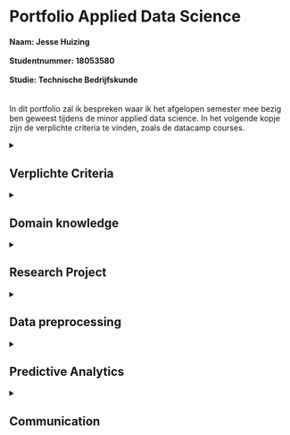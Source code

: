 # Portfolio Applied Data Science
<h4>Naam: Jesse Huizing <br><br>
Studentnummer: 18053580 <br><br>
Studie: Technische Bedrijfskunde <br><br></h4>

In dit portfolio zal ik bespreken waar ik het afgelopen semester mee bezig ben geweest tijdens de minor applied data science.
In het volgende kopje zijn de verplichte criteria te vinden, zoals de datacamp courses.
<details><summary><h2>Verplichte Criteria</h2></summary>
Om mee te beginnen zal heb ik ongeveer 90% Datacamp courses afgrond. Hieronder zijn de screenshots ervan te vinden:
  <img src="https://github.com/Hessels070/Applied_Data_Science_18053580/blob/main/Datacamp.png">

</details>

<details><summary><h2>Domain knowledge</h2></summary>
  <h4>Introduction to the subject fiels</h4>
  Bij deze minor was het de bedoeling om aan de slag te gaan met data-analyse, dit werd gedaan met behulp van de programmeertaal 'Python'. Python onderscheid zich, omdat de taal erg goed leesbaar is. De taal is geschikt voor een breed scala aan toepassingen, waaronder webontwikkeling, automatisering, data-analyse en machine learning. Dankzij de grote hoeveelheid beschikbare libraries, modules en frameworks, is het mogelijk om complexe taken uit te voeren zonder veel code te hoeven schrijven. Python wordt daarom ook vaak gebruikt in de academische wereld voor wetenschappelijk onderzoek en in de bedrijfsomgevingen, voor het analyseren van grote goeveelheden data. Kortom, python is enorm veelzijdig en kan op veel verschillende manieren worden toegepast.<br><br>
  Tijdens deze minor is python daarom ook gebruikt om onderzoek te doen, voor zowel het analyseren en aanbieden van vegetarische, als voor het oplossen van een container-stacking probleem. De mogelijkheden van python zijn enorm groot.<br>
  <h4>Termologie</h4>
  Machine learning: een subset van kunstmatige intelligentie waarbij systemen in staat zijn om van data te leren zonder expliciete programmering.<br>
  Supervised learning: een vorm van machine learning waarbij een model wordt getraind met behulp van gekoppelde input- en outputdata. Het doel is om een model te creëren dat nieuwe inputdata kan classificeren of voorspellen op basis van de input-output associaties van de trainingsdata.<br>
  Neurale netwerken: een specifiek type machine learning model dat bestaat uit een netwerk van neurale elementen, die in staat zijn om complexe relaties tussen input- en outputdata te leren<br>
  Overfitting: een situatie waarbij een model te goed is getraind op de trainingsdata, waardoor het niet meer in staat is om nieuwe data correct te classificeren of te voorspellen.<br>
  Underfitting (of onderschattend): een situatie waarbij een machine learning model niet voldoende is getraind op de gegevens en daardoor niet in staat is om een goede voorspelling te doen voor nieuwe data<br>
  Hyperparameters: instellingen van een machine learning model, zoals het aantal lagen of de grootte van de batch, die worden gekozen voordat het model wordt getraind.<br>
  Cross-validation: een methode om het prestatieniveau van een model te evalueren door het model op verschillende delen van de data te trainen en te testen.<br>
  Libraries: een verzameling van functies en methoden die kunnen worden gebruikt in een Python-programma, zoals NumPy, Pandas, en scikit-learn voor machine learning.<br>
  <h4>Literatuur</h4>
  Er zijn ook nog een aantal belangrijke bronnen die ik heb gebruikt tijdens deze minor, dat zijn de volgende:
  Desaraju, N. (2022, 8 8). Hands-On Introduction to Reinforcement Learning in Python. Opgehaald van Medium: https://towardsdatascience.com/hands-on-introduction-to-reinforcement-learning-in-python-da07f7aaca88<br>
  Gupta, A. (2019, 6 7). ML | Reinforcement Learning Algorithm : Python Implementation using Q-learning. Opgehaald van GeeksforGeeks: https://www.geeksforgeeks.org/ml-reinforcement-learning-algorithm-python-implementation-using-q-learning/?ref=rp<br>
  Ntriankos, V. (2022). Optimising the yard layout of Container Terminals. Delft: TU Delft.<br>
  Shih-Chan, T., Jaw-Shen, W., Shen-Long, K., & Flor Melina, P. (sd). Categorized stacking models for import containers in port container terminals. Maritime Economics &amp; Logistics.<br>
  Verma, R., Saikia, S., Khadilkar, H., Agarwal, P., Shroff, G., & Srinivasan, A. (2019, 5 8). A Reinforcement Learning Framework for Container Selection and Ship Load Sequencing in Ports. AAMAS '19: Proceedings of the 18th International Conference on Autonomous Agents and MultiAgent Systems, pp. 2250-2252.<br>
  
  
  </details>
  
<details><summary><h2>Research Project</h2></summary>

Waar ik onder andere veel tijd in heb gestoken, is het research project. Voornamelijk heb ik mijzelf bezig gehouden met het schrijven van de inleiding van beide projecten. Zowel het FoodBoost als het Container project. Daarnaast heb ik ook de hoofd- en deelvragen en de doelstelling geformuleerd voor deze projecten. Ik zal per project toelichten wat ik heb bijgedragen 

  <details><Summary><h2>Foodboost</h2></summary>
In de eerste 6 weken waren wij als groep bezig gegaan met het foodboost project, het research paper is <a href='https://github.com/Hessels070/Applied_Data_Science_18053580/blob/main/Research%20paper%20FoodBoost.pdf'> hier </a>  
  te vinden. Ik merkte dat mijn groepsgenoten iets op mij voor liepen qua coderen had ik mijzelf voornamelijk bezig gehouden met het research paper. Ik had de hoofdvraag en de daarbij horende deelvragen geformuleerd voor dit project. Omdat ik mensen persoonlijk ken die een vegatarische levensstijl hebben wilde ik mij graag richten op deze doelgroep met dit project. Het was daarom ook belangrijk om alle behoeften van een vegetariër hierin mee te nemen, denk hierbij aan de vitamine B12 en proteïne's. Ook is het belangrijk dat dit dieet wekelijks kan variëren, niet dat een paar vegetarische gerechten het complete dieet vormen. Dit resulteerde in de volgende hoofd- en deelvragen:<br><br>
  
Hoofdvraag:<br><br>
  
* Hoe kunnen we voor 7 oktober 2022 vegetariërs een wekelijks variërend dieet aanbieden dat aan hun verschillende persoonlijke behoeften op het gebied van voedingswaarden en voorkeuren voldoet?<br>

Deelvragen:
  
* Welke behoeften heeft een vegetariër met betrekking tot het dieet?
* Hoe kan er een vegetarisch dieet aangeboden worden zodat deze voldoet aan alle verschillende persoonlijke caloriebehoeften binnen de groep vegetariërs.
* Hoe kan er een vegetarisch dieet worden aangeboden dat wekelijks varieert.
Daarnaast heb ik voor dit project ook de inleiding geschreven. In principe bestond het paper alleen maar uit deze onderdelen omdat we als groep al hadden besloten om ons te gaan richten op het container project
  
  <h4>Evaluation</h4>
  Terugkijkend op dit projecten, met de kennis van nu, merk ik dat we (als groep), maar vooral persoonlijk meer uit dit project hadden kunnen halen. Ik had op dat moment nog niet genoeg kennis over de code en kon mij hierdoor niet volledig inzetten voor het project, voornamlijk Charlie en Richal hadden het voortouw genomen bij het coderen. Als ik dit project nu had kunnen overdoen, dan had ik betere code hebben kunnen schrijven.
  
  <h4>Conclusions</h4>
  Omdat we dit project niet hebben afgerond (en van start zijn gegaan met het containerproject) is het helaas niet gelukt om een conclusie te schrijven en de hoofd-en deelvragen te beantwoorden. Nu ik terugkijk wil ik mijzelf graag nog een keer in dit project verdiepen om de hoofd-en deelvragen te beantwoorden.<br>
    Wat wel was gelukt is het volgende:
    Er waren verschillende modellen gemaakt en getraind voor het voorspellen van voorkeuren van gesimuleerde gebruikers. Dit werd gedaan door het koppelen van gebruikers die dezelfde voorkeuren hadden; Stel als het overgrote deel van de gebruikers kaas en ijsbergsla lekker vinden, dan kan er voor een nieuwe gebruiker die ook van kaas houdt, voorspeld worden dat diegene ook van ijsbergsla zal houden. Dit is gedaan aan de hand van een dataset die bestaat uit gesimuleerde gebruikers. Het uiteindelijke doel was dan ook om ditzelfde resultaat te krijgen met echte gebruikers. Er zou dan aan de hand van een aantal favoriete gerechten een voorspelling worden gedaan voor een nieuw weekmenu.
  
  <h4>Planning</h4>
  Tijdens het project hebben we met een <a href='https://github.com/Hessels070/Applied_Data_Science_18053580/blob/main/SCRUM%20Foodboost.png'> scrum board </a> gewerkt.
</details>

<details><Summary><h2>Container</h2></summary>
Voor dit project heb ik ook meegeholpen met het formuleren van de hoofd- en deelvragen, deze zijn wel aangepast naar mate wij verder gingen in dit project. Daarnaast heb ik voor het <a href ="https://github.com/Hessels070/Applied_Data_Science_18053580/blob/main/Research%20Paper%20Container%20Project%20Groep%204.pdf"> research paper </a>, dat wij uiteindelijk ingeleverd het volgende bijgedragen:<br>
  
* Het schrijven van de inleiding, bestaande uit: een aanleiding, probleemstelling en doelstelling. De eerste opzet van de inleiding is geschreven door Akram<br>
* Het literatuuronderzoek, bestaande uit: indeling terminal, processen containerterminal, reinforcement learning.<br>
* De laatste checks uitvoeren en de opmaak verbeteren op het einde.<br>
  
  <h4>Task definition</h4>
  De volgende hoofd- en deelvragen waren geformuleerd: <br>
  Hoofdvraag<br>
  Hoe kan ervoor gezorgd worden dat containers op een gesimuleerde kade op een efficiënte manier geplaatst kunnen worden, zodat de afnemers van de containers gemakkelijk bij hun containers kunnen komen?<br><br>
  Deelvragen:<br>
•	Hoe ziet de lay-out van een kade, waar containers worden geplaatst, eruit?<br>
•	Welke RL-agents en methodes zijn relevant om dit optimalisatieprobleem aan te pakken?<br>
•	Waaruit moet de environment uit bestaan voor een goede interactie met een RL-agent?<br>
  De deelvragen zijn opgesplitst in kleine delen, zodat er op deze manier kan worden gewerkt aan het beantwoorden van de hoofdvraag.<br>
Het is de bedoeling dat er tijdens het onderzoek wordt gezocht naar een reinforcement model dat kan helpen bij de optimale plaatsing van containers op een terminal. Hierbij is het van belang om eerst te onderzoeken hoe de terminal er daadwerkelijk uit ziet, en waar containers geplaatst kunnen worden.
  Daarna worden alle relevante RL methodes in kaart gebracht en wordt er gekeken welke het beste geschikt is voor het huidige probleem.
  Als laatste wordt (in combinatie met de eerste deelvraag) een environment gemaakt die dezelfde grootte heeft als de terminal. Hierop kan het model vervolgens getraind worden. Aan de hand van deze deelvragen kan de hoofdvraag worden beantwoord.
  
  <h4>Evaluation</h4>
  
  In dit kopje zal ik bespreken wat ik het afgelopen project heb bijgedragen en welke activiteiten in de toekomst kunnen worden uitgevoerd ten behoeve van het onderzoek en de resultaten. <br><br>
  Toen ik begon aan dit project merkte ik pas hoe moeilijk Reinforcement learning daadwerkelijk was. Ik had niet meer de houvast aan de opdrachten van DataCamp. Ik kon hier in het begin erg moeilijk mee omgaan. Nu ik terugkijk had ik mijzelf graag meer ingelezen in reinforcement learning aan het begin van het project. Met name de literatuur, aangezien er enorm veel literatuur over dit onderwerp was te vinden. Als ik dit zou kunnen overdoen dan had ik dit ook zeker gedaan.<br>
  Als ik iemand tips kon geven voor reinforcement learning (mijzelf als ik naar het verleden kon gaan) dan zal ik als advies geven om met een zo klein mogelijk en simpel model te beginnen en dit steeds uit te breiden. Het is van belang dat hierbij gebruik wordt gemaakt van veel tutorials die zijn te vinden op het internet.<br>
  Wel vond ik dit een enorm interessant, maar uitdagend project, vooral omdat het heeft laten zien hoe ontzettend breed python kan zijn. En dat python niet alleen gebruikt kan worden voor het analyseren en visualiseren van een grote hoop aan data.<br><br>
  Omdat ik merkte dat ik reinforcement learning een lastig onderwerp vond, besloot ik daarom ook om mij vooral te ricthen op het research paper. Vandaar dat ik uiteindelijk de gehele inleiding had geschreven en het literatuuronderzoek heb uitgevoerd. Op deze manier kon ik mijn stekre punten zo goed mogelijk benutten tijdens het project. <br><br>
  Daarnaast zou ik ook willen onderzoeken op welke andere manieren dit containerprobleem opgeslost zou kunnen worden, denk hierbij aan regressiemodellen en linear programmeren. <br><br>
  Om de oplossing goed toe te kunnen passen bij een containerterminal zal het model ook opgeschaald moeten worden. Aan het einde van het onderzoek was het gelukt om een optimum te vinden voor grid van 3x3x1. Bij dit grid waren in totaal 9 mogelijke plekken voor een container, alleen werd er niet in de hoogte gestapeld. Dit zal moeten worden opgeschaald naar een grid ter grootte van een containerterminal. 
  Hier zijn vaak honderden tot duizenden plekken voor containers.
  Daarnaast werd in ons model gebruik gemaakt van van containers die naar 2 verschillende bestemmingen toe moesten, 4 voor elke boot. Op een terminal komen per dag veel meer boten binnen. Het is daarom ook van belang om dit te verwerken in het model.
  Om dit goed te kunnen verwerken zal er eerst onderzoek moeten worden gedaan naar de hoeveelheid schepen die gemiddeld per dag in en uit de containerterminal gaan en om hoeveel containers dat per dag zal gaan. Er kan dan een gemiddelde worden genomen voor een aantal grote havens in Nederland/ de wereld. Of er kan gerricht onderzoek worden uitgevoerd voor één containerterminal.
  
  <h4>Conclusions</h4>
  <h5>Model selecteren</h5>
  Aan de hand van het onderzoek dat is uitgevoerd naar de toepassing van de verschillende reinforcement moddellen :A2C en PPO, kwam PPO het beste naar voren op basis van de episodelengte en de resultaten. Aan de hand van het model kunnen containers nu op een efficiënte manier op de kade worden geplaatst. Dit leidt tot het besparen van tijd en dus ook geld.
  PPO kwam er beter uit, omdat de gemiddelde episodelengte korter was dan bij A2C. Dat is ook te zien in de volgende grafiek:
  <img src="https://github.com/Hessels070/Applied_Data_Science_18053580/blob/main/Episodelengte.png"><br>

  <h5>Rewardfunctie</h5>
  Voor elke container die werd geplaatst op een beschikbare plek (waar op dat moment geen andere container is geplaatst) werd er een reward van 20 gegeven. Als er al een andere container op die plek stond, dan was er een penalty van -20. Als 2 containers naast elkaar kwamen te staan met dezelfde bestemming, dan werden er nog 10 extre punten toegekend. Als ze niet dezelfde bestemming deelden, dan werd er een penalty gegeven van -10.
  In de volgende grafiek is ook de gemiddelde episodereward per model gevisualiseerd. Hierin is ook te zien dat PPO sneller naar een hogere episodereward toe werkt.
  <img src="https://github.com/Hessels070/Applied_Data_Science_18053580/blob/main/Episode%20reward.png"><br>
  <h5> Hyperparameters</h5>
  Voor de PPO agent zijn er 5 hyperparameters getuned (learning_rate, gamma, gae_lambda, ent_coef en vf_coef). Deze zijn getuned over een span van 500.000 trainingsstappen. Hierbij is er gekeken bij welke waarde van elke hyperparameter het optimum wordt bereikt met zo min mogelijk trainingsstappen.
  Aangezien dit nogal veel informatie bevat, verwijs ik u door naar het <a href ="https://github.com/Hessels070/Applied_Data_Science_18053580/blob/main/Research%20Paper%20Container%20Project%20Groep%204.pdf"> research paper </a> (hoofdstuk 5.2)
  Er zal nog een vervolgonderzoek/ opschaling van het model moeten plaatsvinden. Er is nu namelijk gewerkt met een grid van 3x3x1 (3 breed, 3 lang en 1 hoog), waarop in totaal 8 containers worden geplaatst. Hierbij zijn er 9 plekken om een container te plaatsen. Bij een grootschalige haven zijn er natuurlijk veel meer plekken om een container neer te zetten, en meer containers om te plaatsen.
  <h5>Geoptimaliseerd PPO model</h5>
  Vervolgens is het PPO model getraind met de optimale hyperparameters, dit gaf de volgende gemiddelde episodelengte:
  <img src="https://github.com/Hessels070/Applied_Data_Science_18053580/blob/main/PPO%20episodelengte.png"><br>
  In deze grafiek is te zien dat er snel naar een optimum wordt gewerkt van 8 stappen, dit betekent dat voor elke container één stap nodig is, dit is optimaal aangezien er 8 containers zijn om te plaatsen.
  in de volgende grafiek is de gemiddelde episodereward te zien.
  <img src="https://github.com/Hessels070/Applied_Data_Science_18053580/blob/main/PPO%20episodereward.png"><br>
  Er is in de grafiek te zien dat er snel naar de optimale episodereward van 200 wordt toegewerkt. De theoretische beste score is namelijk 8 x 20 + 4 x 10 = 200.<br>
  Er kan worden geconcludeerd dat het huidige model optimaal getraind is op de environment en de rewardfunctie.
  Overegins zijn de complete conclusies ook terug te vinden in het <a href ="https://github.com/Hessels070/Applied_Data_Science_18053580/blob/main/Research%20Paper%20Container%20Project%20Groep%204.pdf"> research paper </a>.
  <h4>Planning</h4>
  Tijdens dit project hebben we ook weer gewerkt met een <a href='https://github.com/Hessels070/Applied_Data_Science_18053580/blob/main/Scrum%20container.png'> scrum board</a>
  Tijdens het gebruik van dit scrum board is er gewerkt met sprints die elk 2 weken duurden, hierbij kreeg ieder groepslid taken om te voltooien tijdens deze sprint.
  Daarnaast waren er ook fysieke afspraken ingepland met de docenten. Om de maandag om 10:00 met Karin enlke vrijdag om 10:00 en 10:30 met Tony en Jeroen.
</details>
</details>

<details><summary><h2>Data preprocessing</h2></summary>
  Voor dit onderdeel heb ik zelf een dataset van kaggle gehaald, dat is <a href='https://www.kaggle.com/code/ahsan81/nyc-restaurant-food-order-delivery-detailed-eda'> deze </a> dataset. Dit heb ik gehaan omdat ik tijdens het foodboost project nog te weinig kennis had over python om deze taak op me te nemen en tijdens het containerproject had Akram de taak op zich genomen om dit uit te voeren. Het notebook, samen met comments, is <a href='https://github.com/Hessels070/Applied_Data_Science_18053580/blob/main/Phone_analysis%20(1).ipynb'>hier </a> te vinden.<br>
  Nu neem ik jullie mee in mijn data preprocessing:<br>
  Om mee te beginnen had ik de dataframe ingezien, vervogens heb ik het order id en customer id verwijderd van de dataset, aangezien ik hier geen verdere acties mee ging nemen.<br>
  Daarna controleerde ik of er bepaalde waarden misten in de dataset, dit was niet het geval, we waren sommige restaurantnamen verkeerd getypt, dit heb ik vervolgens aangepast. Dit heb ik ook gecontroleerd bij andere kolommen. Daarna heb ik alle kolommen met numerieke waarden ge-subset en deze vervolgens geplot om de data in de zien. Daarna heb ik gekeken naar de verdeling van de verschillende soorten keukens in de dataset.<br><br>
  <h5>Data Explanation</h5>
  Van deze keukens heb ik de twee meest voorkomende opnieuw ge-subset. Daarnaast heb ik ook de data gevisualiseerd aan de hand van meerdere grafieken die zijn terug te vinden in het notebook.
  De dataset ging over het bestellen van eten door inwoners in New York City. Er kwam naar voren dat de meeste bestellingen waren geplaatst voor Amerikaanse en Japanse restaurants. Het overgrote deel van alle bestellingen werd geplaatst in het weekend (1351 van de 1898) bestellingen.
  De meeste orders hadden een bezorgtijd van 28 minuten en een gemiddelde bezorgtijd van 25 minuten. De meest voorkomende voorbereidingstijd was 35 minuten, met een gemiddelde van 27 minuten. Daarnaast was de prijs van de meeste orders 12 dollar, met een gemiddelde van 14 dollar.
  Daarnaast verwijs ik nog naar alle visulalisaties in het python notebook.
  
</details>
<details><summary><h2>Predictive Analytics</h2></summary>
  Voor dit onderdeel ben ik verder gegaan met de dataset van Kaggle, <a href='https://github.com/Hessels070/Applied_Data_Science_18053580/blob/main/Phone_analysis%20(1).ipynb'> dit </a> is de link naar mijn notebook.<br>
  Ik ging kijken of het mij zou lukken om een KNN classifier toe te passen om te voorspellen of een keuken amerikaans of japans kon zijn op basis van, de kosten, voorbereidingsduur en bezorgduur van een order. Na dit model gefit en getraind te hebben kwam, na al van tevoren verwacht te hebben, geen goede voorspelling hieruit. <br> Er kwam namelijk een score uit van 0,54%, het model kon dus met 54% zekerheid een voorspelling doen.<br><br>
  vervolgens ging ik aan de slag met het voorspellen een doordeweekse dag of een weekenddag. Hier is een knn classifier zeker geschikt voor, deze kan namelijk een voorspelling doen op basis van meerdere features in de dataset.<br>
  Eerst had ik een train_test_split uitgevoerd op mijn preprocessed data, hiermee kon ik mijn model valideren.
  Ik had eerst 6 neighbours ingesteld als basis, deze kon ik handmatig aanpassen. Uiteindelijk heb ik een graph gecodeerd waarin naar voren komt wat de optimale neighbours zijn voor het model
 ![image](https://user-images.githubusercontent.com/81196024/214803796-83597c6d-6be4-49ec-85e4-316b32f2b166.png)
Uit de tabel hierboven is te zien dat bij deze random state de optimale hoeveelheid neighbours 156 waren. Dit gaf een correcte voorspelling van %80 procent.<br>
  Daarna ben ik aan de slag gegaan met een cross validation model, hier kwam een score uit van gemiddeld 75,8%
 Vervolgens had ik een classificatierapprort gemaakt, hierin zijn de precision en recall terug te vinden.
                precision    recall  f1-score   support

     Weekday       0.86      0.27      0.41       110
     Weekend       0.77      0.98      0.86       270

    accuracy                           0.78       380
   macro avg       0.81      0.63      0.64       380
weighted avg       0.79      0.78      0.73       380
<br>
  het model kan voornamelijk goed een weekenddag voorspellen.
  </details>
<details><summary><h2>Communication</h2></summary>
Zelf ben ik een persoon die het niet erg vind om te presenteren, ik heb mijzelf ingezet voor vijf interne presentaties en ook nog twee externe presentaties. In totaal 7 presentaties waarbij ik voor elke presentatie meerdere slides heb gepresenteerd.
Dit zijn de presentaties die ik heb gepresenteerd:<br>
  Extern <br>
  <a href='https://github.com/Hessels070/Applied_Data_Science_18053580/blob/main/Presentaties/Foodboost%20eindpresentatie.pptx'>Externe presentatie week 6 </a>
<br>
<a href='https://github.com/Hessels070/Applied_Data_Science_18053580/blob/main/Presentaties/Externe%20presentatie%20week%2014%20groep%204.pptx'>Externe presentatie week 14 </a><br><br>
Intern<br>
<a href='https://github.com/Hessels070/Applied_Data_Science_18053580/blob/main/Presentaties/Interne%20presentatie%20week%202%20groep%204.pptx'>Interne presentatie week 2</a><br>
<a href='https://github.com/Hessels070/Applied_Data_Science_18053580/blob/main/Presentaties/Interne%20presentatie%20week%204%20groep%204.pptx'>Interne presentatie week 4</a><br>
<a href='https://github.com/Hessels070/Applied_Data_Science_18053580/blob/main/Presentaties/Interne%20presentatie%20week%206%20groep%204.pptx'>Interne presentatie week 6</a><br>
<a href='https://github.com/Hessels070/Applied_Data_Science_18053580/blob/main/Presentaties/Interne%20presentatie%20week%206%20groep%204.pptx'>Interne presentatie week 8</a><br>
<a href='https://github.com/Hessels070/Applied_Data_Science_18053580/blob/main/Presentaties/Interne%20presentatie%20week%206%20groep%204.pptx'>Interne presentatie week 12</a><br><br>
  Alles wat ik heb bijgedragen aan het research paper is terug te vinden in het hoofdstuk "research project".
</details><br>
